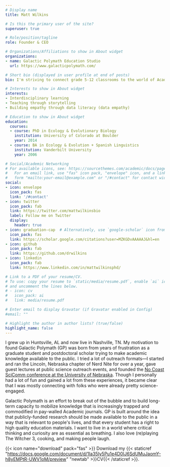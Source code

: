 ```yaml
---
# Display name
title: Matt Wilkins

# Is this the primary user of the site?
superuser: true

# Role/position/tagline
role: Founder & CEO

# Organizations/Affiliations to show in About widget
organizations:
- name: Galactic Polymath Education Studio
  url: https://www.galacticpolymath.com/

# Short bio (displayed in user profile at end of posts)
bio: I'm striving to connect grade 5-12 classrooms to the world of Academia in a way that helps teachers and breaks down barriers for students.

# Interests to show in About widget
interests:
- Interdisciplinary learning
- Teaching through storytelling
- Building empathy through data literacy (data empathy)

# Education to show in About widget
education:
  courses:
  - course: PhD in Ecology & Evolutionary Biology
    institution: University of Colorado at Boulder
    year: 2014
  - course: BA in Ecology & Evolution + Spanish Linguistics
    institution: Vanderbilt University
    year: 2006

# Social/Academic Networking
# For available icons, see: https://sourcethemes.com/academic/docs/page-builder/#icons
#   For an email link, use "fas" icon pack, "envelope" icon, and a link in the
#   form "mailto:your-email@example.com" or "/#contact" for contact widget.
social:
- icon: envelope
  icon_pack: fas
  link: '/#contact'
- icon: twitter
  icon_pack: fab
  link: https://twitter.com/mattwilkinsbio
  label: Follow me on Twitter
  display:
    header: true
- icon: graduation-cap  # Alternatively, use `google-scholar` icon from `ai` icon pack
  icon_pack: fas
  link: https://scholar.google.com/citations?user=MZKGDvAAAAAJ&hl=en
- icon: github
  icon_pack: fab
  link: https://github.com/drwilkins
- icon: linkedin
  icon_pack: fab
  link: https://www.linkedin.com/in/mattwilkinsphd/

# Link to a PDF of your resume/CV.
# To use: copy your resume to `static/media/resume.pdf`, enable `ai` icons in `params.toml`, 
# and uncomment the lines below.
# - icon: cv
#   icon_pack: ai
#   link: media/resume.pdf

# Enter email to display Gravatar (if Gravatar enabled in Config)
#email: ""

# Highlight the author in author lists? (true/false)
highlight_name: false
---
```


I grew up in Huntsville, AL and now live in Nashville, TN. My motivation to found Galactic Polymath (GP) was born from years of frustration as a graduate student and postdoctoral scholar trying to make academic knowledge available to the public. I tried a lot of outreach formats—I started and ran the Lincoln, Nebraska chapter of Nerd Nite for over a year, gave guest lectures at public science outreach events, and founded the [No Coast SciComm conference at the University of Nebraska](http://www.scicommcon.org/). Though I personally had a lot of fun and gained a lot from these experiences, it became clear that I was mostly connecting with folks who were already pretty science-engaged. 

Galactic Polymath is an effort to break out of the bubble and to build long-term capacity to mobilize knowledge that is increasingly trapped and commodified in pay-walled Academic journals. GP is built around the idea that publicly-funded research should be made available to the public in a way that is relevant to people's lives, and that every student has a right to high quality education materials. I want to live in a world where critical thinking and curiosity are as essential as breathing. I also love (re)playing The Witcher 3, cooking, and making people laugh.

{{< icon name="download" pack="fas" >}} Download my {{< staticref "https://docs.google.com/document/d/1Ia35Iy5Pu1e4D0IJ6SdUMuJaomY-h8yEMPtR-UWV1oM/preview" "newtab" >}}CV{{< /staticref >}}.
